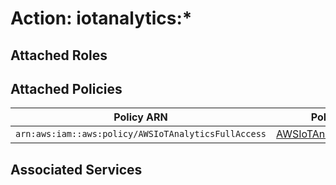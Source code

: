 # Action: iotanalytics:*

## Attached Roles

## Attached Policies

| Policy ARN | Policy Name |
|------------|-------------|
| `arn:aws:iam::aws:policy/AWSIoTAnalyticsFullAccess` | [AWSIoTAnalyticsFullAccess](../policies.md#awsiotanalyticsfullaccess) |

## Associated Services

